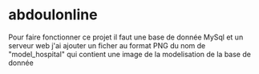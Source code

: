# abdoulonline
Pour faire fonctionner ce projet il faut une base de donnée MySql et un serveur web
j'ai ajouter un ficher au format PNG du nom de "model_hospital" qui contient une image de la modelisation de la base de donnée

